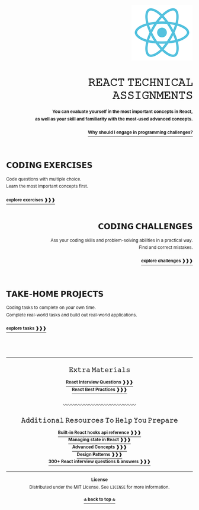 <a name="readme-top"></a>

<div align="right">
    <a href="https://react.dev/">
        <img alt="react logo" src="https://github.com/LisKorzun/react---technical-assignments/blob/main/react-logo.png" height="150"/>
    </a>
    <h1>𝚁𝙴𝙰𝙲𝚃 𝚃𝙴𝙲𝙷𝙽𝙸𝙲𝙰𝙻 𝙰𝚂𝚂𝙸𝙶𝙽𝙼𝙴𝙽𝚃𝚂</h1>
    <sup><b>You can evaluate yourself in the most important concepts in React,<br /> 
    as well as your skill and familiarity with the most-used advanced concepts.</b></sup>
    <br />
    <br />
    <a href="https://react.dev/learn/escape-hatches"><sup><b>Why should I engage in programming challenges?</b></sup></a>
</div>
<br />
<br/>

<h2>𝗖𝗢𝗗𝗜𝗡𝗚 𝗘𝗫𝗘𝗥𝗖𝗜𝗦𝗘𝗦</h2>
<sup>Code questions with multiple choice. <br /> Learn the most important concepts first.</sup>
<br />
<br />
<a href="https://github.com/LisKorzun/react---technical-assignments/tree/main/coding-exercises/README.md">
    <sup><b>explore exercises ❱❱❱</b></sup>
</a>
<br />
<br />

<div align="right">
    <h2 >𝗖𝗢𝗗𝗜𝗡𝗚 𝗖𝗛𝗔𝗟𝗟𝗘𝗡𝗚𝗘𝗦</h2>
    <sup>Ass your coding skills and problem-solving abilities in a practical way.<br /> Find and correct mistakes.</sup>
    <br />
    <br />
    <a href="https://github.com/LisKorzun/react---technical-assignments/tree/main/coding-challenges/README.md">
        <sup><b>explore challenges ❱❱❱</b></sup>
    </a>
</div>
<br />
<br />

<h2>𝗧𝗔𝗞𝗘-𝗛𝗢𝗠𝗘 𝗣𝗥𝗢𝗝𝗘𝗖𝗧𝗦</h2>
<sup>Coding tasks to complete on your own time.<br /> Complete real-world tasks and build out real-world applications.</sup>
<br />
<br />
<a href="https://github.com/LisKorzun/react---technical-assignments/tree/main/take-home-projects/README.md">
<sup><b>explore tasks ❱❱❱</b></sup>
</a>
<br />
<br />
<br />
<br />
<hr />

<div align="center">
    <h3>𝙴𝚡𝚝𝚛𝚊 𝙼𝚊𝚝𝚎𝚛𝚒𝚊𝚕𝚜</h3>
    <a href="https://react.dev/reference/react">
        <sup><b>React Interview Questions ❱❱❱</b></sup>
    </a>
    <br/>
    <a href="https://react.dev/reference/react">
        <sup><b>React Best Practices ❱❱❱</b></sup>
    </a>
    <br/>
    <br/>
    <div>〰〰〰〰〰〰〰〰〰〰〰〰〰〰</div>
    <h3>𝙰𝚍𝚍𝚒𝚝𝚒𝚘𝚗𝚊𝚕 𝚁𝚎𝚜𝚘𝚞𝚛𝚌𝚎𝚜 𝚃𝚘 𝙷𝚎𝚕𝚙 𝚈𝚘𝚞 𝙿𝚛𝚎𝚙𝚊𝚛𝚎</h3>
    <a href="https://react.dev/reference/react">
        <sup><b>Built-in React hooks api reference ❱❱❱</b></sup>
    </a>
    <br/>
    <a href="https://react.dev/learn/managing-state">
        <sup><b>Managing state in React ❱❱❱</b></sup>
    </a>
    <br/>
    <a href="https://react.dev/learn/escape-hatches">
        <sup><b>Advanced Concepts ❱❱❱</b></sup>
    </a>
    <br/>
    <a href="https://www.patterns.dev/posts/reactjs">
        <sup><b>Design Patterns ❱❱❱</b></sup>
    </a>
    <br/>
    <a href="https://github.com/sudheerj/reactjs-interview-questions#react-interview-questions--answers">
        <sup><b>300+ React interview questions & answers ❱❱❱</b></sup>
    </a>
</div>
<hr />

<div align="center">
    <p><sup><b>License</b><br />
    Distributed under the MIT License. See <code>LICENSE</code> for more information.</sup></p>
    <a href="#readme-top"><sup><b>🔝 back to top 🔝</b></sup></a>
</div>